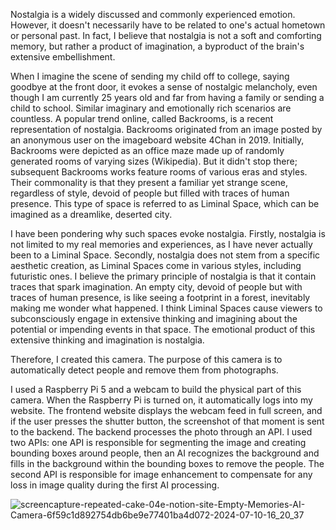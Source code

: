 Nostalgia is a widely discussed and commonly experienced emotion. However, it doesn't necessarily have to be related to one's actual hometown or personal past. In fact, I believe that nostalgia is not a soft and comforting memory, but rather a product of imagination, a byproduct of the brain's extensive embellishment.

When I imagine the scene of sending my child off to college, saying goodbye at the front door, it evokes a sense of nostalgic melancholy, even though I am currently 25 years old and far from having a family or sending a child to school. Similar imaginary and emotionally rich scenarios are countless. A popular trend online, called Backrooms, is a recent representation of nostalgia. Backrooms originated from an image posted by an anonymous user on the imageboard website 4Chan in 2019. Initially, Backrooms were depicted as an office maze made up of randomly generated rooms of varying sizes (Wikipedia). But it didn't stop there; subsequent Backrooms works feature rooms of various eras and styles. Their commonality is that they present a familiar yet strange scene, regardless of style, devoid of people but filled with traces of human presence. This type of space is referred to as Liminal Space, which can be imagined as a dreamlike, deserted city.

I have been pondering why such spaces evoke nostalgia. Firstly, nostalgia is not limited to my real memories and experiences, as I have never actually been to a Liminal Space. Secondly, nostalgia does not stem from a specific aesthetic creation, as Liminal Spaces come in various styles, including futuristic ones. I believe the primary principle of nostalgia is that it contain traces that spark imagination. An empty city, devoid of people but with traces of human presence, is like seeing a footprint in a forest, inevitably making me wonder what happened. I think Liminal Spaces cause viewers to subconsciously engage in extensive thinking and imagining about the potential or impending events in that space. The emotional product of this extensive thinking and imagination is nostalgia.

Therefore, I created this camera. The purpose of this camera is to automatically detect people and remove them from photographs.

I used a Raspberry Pi 5 and a webcam to build the physical part of this camera. When the Raspberry Pi is turned on, it automatically logs into my website. The frontend website displays the webcam feed in full screen, and if the user presses the shutter button, the screenshot of that moment is sent to the backend. The backend processes the photo through an API. I used two APIs: one API is responsible for segmenting the image and creating bounding boxes around people, then an AI recognizes the background and fills in the background within the bounding boxes to remove the people. The second API is responsible for image enhancement to compensate for any loss in image quality during the first AI processing.

![screencapture-repeated-cake-04e-notion-site-Empty-Memories-AI-Camera-6f59c1d892754db6be9e77401ba4d072-2024-07-10-16_20_37](https://github.com/CodingMcnugget/sam-api-1/assets/144944897/e696aee9-1eb8-42b0-8aaf-0fb040b02d08)
